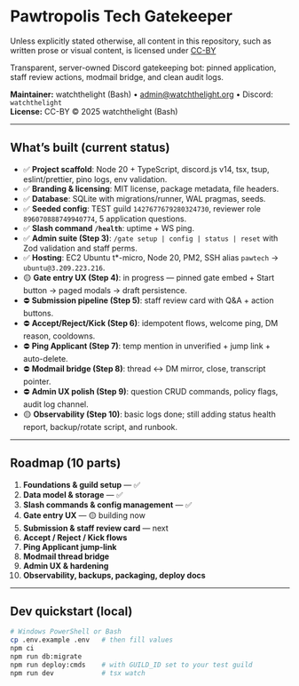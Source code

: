 # Pawtropolis Tech Gatekeeper

Unless explicitly stated otherwise, all content in this repository, such as written prose or visual content, is licensed under [CC-BY](https://creativecommons.org/licenses/by/4.0/)

Transparent, server-owned Discord gatekeeping bot: pinned application, staff review actions, modmail bridge, and clean audit logs.

**Maintainer:** watchthelight (Bash) • admin@watchthelight.org • Discord: `watchthelight`  
**License:** CC-BY © 2025 watchthelight (Bash) 

---

## What’s built (current status)

- ✅ **Project scaffold**: Node 20 + TypeScript, discord.js v14, tsx, tsup, eslint/prettier, pino logs, env validation.
- ✅ **Branding & licensing**: MIT license, package metadata, file headers.
- ✅ **Database**: SQLite with migrations/runner, WAL pragmas, seeds.
- ✅ **Seeded config**: TEST guild `1427677679280324730`, reviewer role `896070888749940774`, 5 application questions.
- ✅ **Slash command `/health`**: uptime + WS ping.
- ✅ **Admin suite (Step 3)**: `/gate setup | config | status | reset` with Zod validation and staff perms.
- ✅ **Hosting**: EC2 Ubuntu t*-micro, Node 20, PM2, SSH alias `pawtech` → `ubuntu@3.209.223.216`.
- 🟡 **Gate entry UX (Step 4)**: in progress — pinned gate embed + Start button → paged modals → draft persistence.
- ⛔ **Submission pipeline (Step 5)**: staff review card with Q&A + action buttons.
- ⛔ **Accept/Reject/Kick (Step 6)**: idempotent flows, welcome ping, DM reason, cooldowns.
- ⛔ **Ping Applicant (Step 7)**: temp mention in unverified + jump link + auto-delete.
- ⛔ **Modmail bridge (Step 8)**: thread ↔ DM mirror, close, transcript pointer.
- ⛔ **Admin UX polish (Step 9)**: question CRUD commands, policy flags, audit log channel.
- 🟡 **Observability (Step 10)**: basic logs done; still adding status health report, backup/rotate script, and runbook.

---

## Roadmap (10 parts)

1) **Foundations & guild setup** — ✅  
2) **Data model & storage** — ✅  
3) **Slash commands & config management** — ✅  
4) **Gate entry UX** — 🟡 building now  
5) **Submission & staff review card** — next  
6) **Accept / Reject / Kick flows**  
7) **Ping Applicant jump-link**  
8) **Modmail thread bridge**  
9) **Admin UX & hardening**  
10) **Observability, backups, packaging, deploy docs**

---

## Dev quickstart (local)

```bash
# Windows PowerShell or Bash
cp .env.example .env   # then fill values
npm ci
npm run db:migrate
npm run deploy:cmds    # with GUILD_ID set to your test guild
npm run dev            # tsx watch
